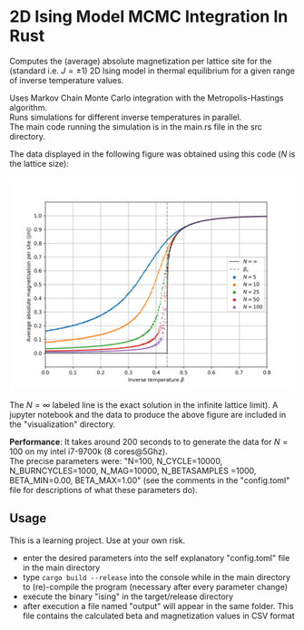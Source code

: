# 2D Ising Model MCMC Integration In Rust

Computes the (average) absolute magnetization per lattice site for the (standard i.e. $J=\pm1$) 2D Ising model in thermal equilibrium for a given range of inverse temperature values.

Uses Markov Chain Monte Carlo integration with the Metropolis-Hastings algorithm.  
Runs simulations for different inverse temperatures in parallel.  
The main code running the simulation is in the main.rs file in the src directory.

The data displayed in the following figure was obtained using this code ($N$ is the lattice size):

<img src="visualization/mag.png" alt="drawing" width="800"/>

The $N=\infty$ labeled line is the exact solution in the infinite lattice limit).
A jupyter notebook and the data to produce the above figure are included in the "visualization" directory.



**Performance**:
It takes around 200 seconds to to generate the data for $N=100$ on my intel i7-9700k (8 cores@5Ghz).  
The precise parameters were: "N=100, N_CYCLE=10000, N_BURNCYCLES=1000, N_MAG=10000, N_BETASAMPLES =1000, BETA_MIN=0.00, BETA_MAX=1.00" (see the comments in the "config.toml" file for descriptions of what these parameters do).

## Usage

This is a learning project.
Use at your own risk.

- enter the desired parameters into the self explanatory "config.toml" file in the main directory
- type ```cargo build --release``` into the console while in the main directory to (re)-compile the program (necessary after every parameter change)
- execute the binary "ising" in the target/release directory
- after execution a file named "output" will appear in the same folder. This file contains the calculated beta and magnetization values in CSV format